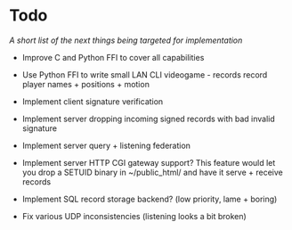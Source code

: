 # Todo

_A short list of the next things being targeted for implementation_

 - Improve C and Python FFI to cover all capabilities

 - Use Python FFI to write small LAN CLI videogame - records record player names + positions + motion

 - Implement client signature verification
 
 - Implement server dropping incoming signed records with bad invalid signature
 
 - Implement server query + listening federation

 - Implement server HTTP CGI gateway support?
   This feature would let you drop a SETUID binary in ~/public_html/
   and have it serve + receive records

 - Implement SQL record storage backend? (low priority, lame + boring)

 - Fix various UDP inconsistencies (listening looks a bit broken)

